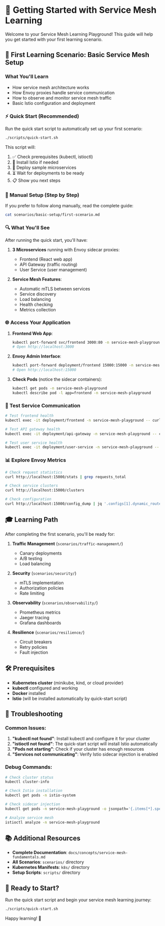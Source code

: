 # 🚀 Getting Started with Service Mesh Learning

Welcome to your Service Mesh Learning Playground! This guide will help you get started with your first learning scenario.

## 🎯 First Learning Scenario: Basic Service Mesh Setup

### What You'll Learn
- How service mesh architecture works
- How Envoy proxies handle service communication
- How to observe and monitor service mesh traffic
- Basic Istio configuration and deployment

### ⚡ Quick Start (Recommended)

Run the quick start script to automatically set up your first scenario:

```bash
./scripts/quick-start.sh
```

This script will:
1. ✅ Check prerequisites (kubectl, istioctl)
2. 🔧 Install Istio if needed
3. 🚀 Deploy sample microservices
4. ⏳ Wait for deployments to be ready
5. 📋 Show you next steps

### 📖 Manual Setup (Step by Step)

If you prefer to follow along manually, read the complete guide:

```bash
cat scenarios/basic-setup/first-scenario.md
```

### 🔍 What You'll See

After running the quick start, you'll have:

1. **3 Microservices** running with Envoy sidecar proxies:
   - Frontend (React web app)
   - API Gateway (traffic routing)
   - User Service (user management)

2. **Service Mesh Features**:
   - Automatic mTLS between services
   - Service discovery
   - Load balancing
   - Health checking
   - Metrics collection

### 🌐 Access Your Application

1. **Frontend Web App**:
   ```bash
   kubectl port-forward svc/frontend 3000:80 -n service-mesh-playground
   # Open http://localhost:3000
   ```

2. **Envoy Admin Interface**:
   ```bash
   kubectl port-forward deployment/frontend 15000:15000 -n service-mesh-playground
   # Open http://localhost:15000
   ```

3. **Check Pods** (notice the sidecar containers):
   ```bash
   kubectl get pods -n service-mesh-playground
   kubectl describe pod -l app=frontend -n service-mesh-playground
   ```

### 🧪 Test Service Communication

```bash
# Test frontend health
kubectl exec -it deployment/frontend -n service-mesh-playground -- curl http://localhost:3000/health

# Test API gateway health
kubectl exec -it deployment/api-gateway -n service-mesh-playground -- curl http://localhost:8080/health

# Test user service health
kubectl exec -it deployment/user-service -n service-mesh-playground -- curl http://localhost:3001/health
```

### 📊 Explore Envoy Metrics

```bash
# Check request statistics
curl http://localhost:15000/stats | grep requests_total

# Check service clusters
curl http://localhost:15000/clusters

# Check configuration
curl http://localhost:15000/config_dump | jq '.configs[1].dynamic_route_configs'
```

## 🎓 Learning Path

After completing the first scenario, you'll be ready for:

1. **Traffic Management** (`scenarios/traffic-management/`)
   - Canary deployments
   - A/B testing
   - Load balancing

2. **Security** (`scenarios/security/`)
   - mTLS implementation
   - Authorization policies
   - Rate limiting

3. **Observability** (`scenarios/observability/`)
   - Prometheus metrics
   - Jaeger tracing
   - Grafana dashboards

4. **Resilience** (`scenarios/resilience/`)
   - Circuit breakers
   - Retry policies
   - Fault injection

## 🛠️ Prerequisites

- **Kubernetes cluster** (minikube, kind, or cloud provider)
- **kubectl** configured and working
- **Docker** installed
- **Istio** (will be installed automatically by quick-start script)

## 🐛 Troubleshooting

### Common Issues:

1. **"kubectl not found"**: Install kubectl and configure it for your cluster
2. **"istioctl not found"**: The quick-start script will install Istio automatically
3. **"Pods not starting"**: Check if your cluster has enough resources
4. **"Services not communicating"**: Verify Istio sidecar injection is enabled

### Debug Commands:

```bash
# Check cluster status
kubectl cluster-info

# Check Istio installation
kubectl get pods -n istio-system

# Check sidecar injection
kubectl get pods -n service-mesh-playground -o jsonpath='{.items[*].spec.containers[*].name}'

# Analyze service mesh
istioctl analyze -n service-mesh-playground
```

## 📚 Additional Resources

- **Complete Documentation**: `docs/concepts/service-mesh-fundamentals.md`
- **All Scenarios**: `scenarios/` directory
- **Kubernetes Manifests**: `k8s/` directory
- **Setup Scripts**: `scripts/` directory

## 🎉 Ready to Start?

Run the quick start script and begin your service mesh learning journey:

```bash
./scripts/quick-start.sh
```

Happy learning! 🚀
